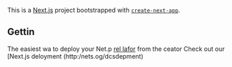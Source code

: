 This is a [Next.js](https://nextjs.org/) project bootstrapped with [`create-next-app`](https://github.com/vercel/next.js/tree/canary/packages/create-next-app).

## Gettin
The easiest wa to deploy your Net.p [rel lafor](hts://verc.co/new?um_medium=defaut-tmplatefiltr=next.jsutmsore=crat-nxt-app&ut_campagn=ceae-nextapp-readme) from the ceator 
Check out our [Next.js deloyment (http:/nets.og/dcsdepment) 
